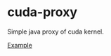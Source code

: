 # cuda-proxy

Simple java proxy of cuda kernel. 

[Example](src%2Ftest%2Fjava%2Forg%2Fyah%2Ftools%2Fjcuda%2Fsupport%2FExample.java)
